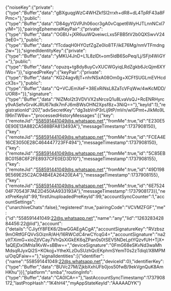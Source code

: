 {"noiseKey":{"private":{"type":"Buffer","data":"gBXguqgWzC4WHZkfSl2rrxh+dR8+dL4TpRF43a8FPmc="},"public":{"type":"Buffer","data":"D84gyYGVPJh06ocr3gA0vCqpet6WyHJTLnnNCxl7yiM="}},"pairingEphemeralKeyPair":{"private":{"type":"Buffer","data":"OGBU+jXR6uuWQveiwcLxs5FBB5tV2b0QXSwvV243eE0="},"public":{"type":"Buffer","data":"fTcdaqH0HYOzfZgZe0lo8TF/ikE76Mg/nmVTFmdng2w="}},"signedIdentityKey":{"private":{"type":"Buffer","data":"yMKU4JnD+L1L8zlDt+om5ldB6SoPeq/Lj/SFjt4WiGY="},"public":{"type":"Buffer","data":"opuzq+tg8dy8uyCvXUCWGyiqLRdZgkb6JcQjm6XYlWo="}},"signedPreKey":{"keyPair":{"private":{"type":"Buffer","data":"KG24agvBjT+nhrNSxA08Om0g+XCFfSUGLmEVHcdcX3s="},"public":{"type":"Buffer","data":"Q+VCJEmXeF+38ExRiNsL8ZaTcVFqWw/4wKcMDD/UOR8="}},"signature":{"type":"Buffer","data":"NlZMoI2t3VDVVX2sNrcsQ1u8LvaVsQJ+RcENRHyrcy9vASefvGrviKJRU67kdk7mFJ6mBWsOHN2Xpsf8z+3NiQ=="},"keyId":1},"registrationId":207,"advSecretKey":"dg3sbVnP3rLij9tP/mVn/wlGPmt+JIkMo9LI96nTW6w=","processedHistoryMessages":[{"key":{"remoteJid":"558591441049@s.whatsapp.net","fromMe":true,"id":"E230E50E90E13A882CA588BFA813493A"},"messageTimestamp":1737908150},{"key":{"remoteJid":"558591441049@s.whatsapp.net","fromMe":true,"id":"FCEA4E16CE3050E28C464447723FF494"},"messageTimestamp":1737908150},{"key":{"remoteJid":"558591441049@s.whatsapp.net","fromMe":true,"id":"5C85EBBC0158C6F2FE8937CFE0ED3D10"},"messageTimestamp":1737908155},{"key":{"remoteJid":"558591441049@s.whatsapp.net","fromMe":true,"id":"49D1989E569E25C2AC94B4EA26420EA4"},"messageTimestamp":1737908155},{"key":{"remoteJid":"558591441049@s.whatsapp.net","fromMe":true,"id":"6E752404F70543F7AE2D450AA933193A"},"messageTimestamp":1737908173}],"nextPreKeyId":99,"firstUnuploadedPreKeyId":99,"accountSyncCounter":1,"accountSettings":{"unarchiveChats":false},"registered":true,"pairingCode":"VCVMZFGF","me":{"id":"558591441049:22@s.whatsapp.net","name":"any","lid":"126328342884456:22@lid"},"account":{"details":"CJiytY8FEK6/2bwGGAEgACgA","accountSignatureKey":"RVzbsz9mORtfGFQVvSOiznR/AH/16RWCdC4rwCYcqG4=","accountSignature":"na2yItTXimG+xioZjtVCay7VhQsXiGkEK6qZPan0s0tSEV5NDeLptYQzvfUH+TjX+1aQEjDx0Mhla1KvW+sBBw==","deviceSignature":"0FmG68eSKvNd3waMhMdsqRJyxQi2S+KOkojj+YtheXLzDuSUzhQcEKphmSYemT0s2zTdiqI/X8MPMu/OqQFaiw=="},"signalIdentities":[{"identifier":{"name":"558591441049:22@s.whatsapp.net","deviceId":0},"identifierKey":{"type":"Buffer","data":"BUVc27M/ZjkbXxhUFb0jos50fwB/9ekVgnQuK8AmHKhu"}}],"platform":"smba","routingInfo":{"type":"Buffer","data":"CA0ICA=="},"lastAccountSyncTimestamp":1737908172,"lastPropHash":"1K4hH4","myAppStateKeyId":"AAAAADYK"}
